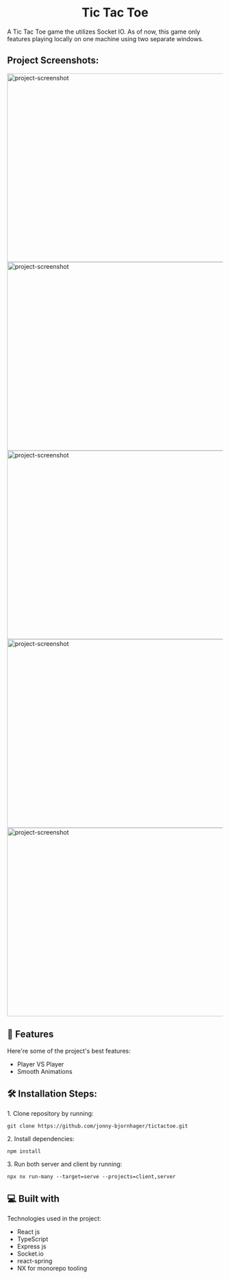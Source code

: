 <h1 align="center" id="title">Tic Tac Toe</h1>

<p id="description">A Tic Tac Toe game the utilizes Socket IO. As of now, this game only features playing locally on one machine using two separate windows.</p>

<h2>Project Screenshots:</h2>

<img src="https://i.ibb.co/1RS0bLZ/Sk-rmbild-2024-09-11-132234.png" alt="project-screenshot" width="760" height="440/">

<img src="https://i.ibb.co/cgQfkbs/Sk-rmbild-2024-09-11-132319.png" alt="project-screenshot" width="760" height="440/">

<img src="https://i.ibb.co/2FPwYqh/Sk-rmbild-2024-09-11-132410.png" alt="project-screenshot" width="760" height="440/">

<img src="https://i.ibb.co/Nrrwjw8/Sk-rmbild-2024-09-11-210704.png" alt="project-screenshot" width="760" height="440/">

<img src="https://i.ibb.co/g3N5Wdx/Sk-rmbild-2024-09-11-210900.png" alt="project-screenshot" width="760" height="440/">

<h2>🧐 Features</h2>

Here're some of the project's best features:

- Player VS Player
- Smooth Animations

<h2>🛠️ Installation Steps:</h2>

<p>1. Clone repository by running:</p>

```
git clone https://github.com/jonny-bjornhager/tictactoe.git
```

<p>2. Install dependencies:</p>

```
npm install
```

<p>3. Run both server and client by running:</p>

```
npx nx run-many --target=serve --projects=client,server
```

<h2>💻 Built with</h2>

Technologies used in the project:

- React js
- TypeScript
- Express js
- Socket.io
- react-spring
- NX for monorepo tooling
